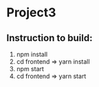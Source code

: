 # Project3

## Instruction to build:
1. npm install 
2. cd frontend => yarn install
3. npm start
4. cd frontend => yarn start
